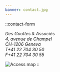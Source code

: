 ```yaml
---
banner: contact.jpg
---
```

::contact-form

<address class="not-italic">
Des Gouttes & Associés<br>
4, avenue de Champel<br>
CH-1206 Geneva<br>
T+41 22 704 30 50<br>
F+41 22 704 30 55
</address>

![Access map](/imgs/map.png)
::
